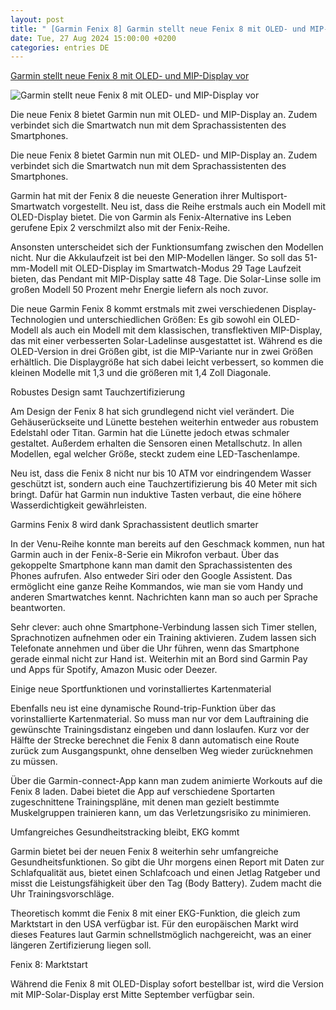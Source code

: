 ```yaml
---
layout: post
title: " [Garmin Fenix 8] Garmin stellt neue Fenix 8 mit OLED- und MIP-Display vor"
date: Tue, 27 Aug 2024 15:00:00 +0200
categories: entries DE
---
```

[Garmin stellt neue Fenix 8 mit OLED- und MIP-Display vor](https://www.connect.de/news/garmin-fenix-8-smartwatch-oled-mip-funktionen-preis-launch-3206679.html)

![Garmin stellt neue Fenix 8 mit OLED- und MIP-Display vor](https://www.connect.de/bilder/118682450/500x300-c2/garmin-fenix-8-oled-und-mip.jpg)

Die neue Fenix 8 bietet Garmin nun mit OLED- und MIP-Display an. Zudem verbindet sich die Smartwatch nun mit dem Sprachassistenten des Smartphones.

Die neue Fenix 8 bietet Garmin nun mit OLED- und MIP-Display an. Zudem verbindet sich die Smartwatch nun mit dem Sprachassistenten des Smartphones.

Garmin hat mit der Fenix 8 die neueste Generation ihrer Multisport-Smartwatch vorgestellt. Neu ist, dass die Reihe erstmals auch ein Modell mit OLED-Display bietet. Die von Garmin als Fenix-Alternative ins Leben gerufene Epix 2 verschmilzt also mit der Fenix-Reihe.

Ansonsten unterscheidet sich der Funktionsumfang zwischen den Modellen nicht. Nur die Akkulaufzeit ist bei den MIP-Modellen länger. So soll das 51-mm-Modell mit OLED-Display im Smartwatch-Modus 29 Tage Laufzeit bieten, das Pendant mit MIP-Display satte 48 Tage. Die Solar-Linse solle im großen Modell 50 Prozent mehr Energie liefern als noch zuvor.

Die neue Garmin Fenix 8 kommt erstmals mit zwei verschiedenen Display-Technologien und unterschiedlichen Größen: Es gib sowohl ein OLED-Modell als auch ein Modell mit dem klassischen, transflektiven MIP-Display, das mit einer verbesserten Solar-Ladelinse ausgestattet ist. Während es die OLED-Version in drei Größen gibt, ist die MIP-Variante nur in zwei Größen erhältlich. Die Displaygröße hat sich dabei leicht verbessert, so kommen die kleinen Modelle mit 1,3 und die größeren mit 1,4 Zoll Diagonale.

Robustes Design samt Tauchzertifizierung

Am Design der Fenix 8 hat sich grundlegend nicht viel verändert. Die Gehäuserückseite und Lünette bestehen weiterhin entweder aus robustem Edelstahl oder Titan. Garmin hat die Lünette jedoch etwas schmaler gestaltet. Außerdem erhalten die Sensoren einen Metallschutz. In allen Modellen, egal welcher Größe, steckt zudem eine LED-Taschenlampe.

Neu ist, dass die Fenix 8 nicht nur bis 10 ATM vor eindringendem Wasser geschützt ist, sondern auch eine Tauchzertifizierung bis 40 Meter mit sich bringt. Dafür hat Garmin nun induktive Tasten verbaut, die eine höhere Wasserdichtigkeit gewährleisten.

Garmins Fenix 8 wird dank Sprachassistent deutlich smarter

In der Venu-Reihe konnte man bereits auf den Geschmack kommen, nun hat Garmin auch in der Fenix-8-Serie ein Mikrofon verbaut. Über das gekoppelte Smartphone kann man damit den Sprachassistenten des Phones aufrufen. Also entweder Siri oder den Google Assistent. Das ermöglicht eine ganze Reihe Kommandos, wie man sie vom Handy und anderen Smartwatches kennt. Nachrichten kann man so auch per Sprache beantworten.

Sehr clever: auch ohne Smartphone-Verbindung lassen sich Timer stellen, Sprachnotizen aufnehmen oder ein Training aktivieren. Zudem lassen sich Telefonate annehmen und über die Uhr führen, wenn das Smartphone gerade einmal nicht zur Hand ist. Weiterhin mit an Bord sind Garmin Pay und Apps für Spotify, Amazon Music oder Deezer.

Einige neue Sportfunktionen und vorinstalliertes Kartenmaterial

Ebenfalls neu ist eine dynamische Round-trip-Funktion über das vorinstallierte Kartenmaterial. So muss man nur vor dem Lauftraining die gewünschte Trainingsdistanz eingeben und dann loslaufen. Kurz vor der Hälfte der Strecke berechnet die Fenix 8 dann automatisch eine Route zurück zum Ausgangspunkt, ohne denselben Weg wieder zurücknehmen zu müssen.

Über die Garmin-connect-App kann man zudem animierte Workouts auf die Fenix 8 laden. Dabei bietet die App auf verschiedene Sportarten zugeschnittene Trainingspläne, mit denen man gezielt bestimmte Muskelgruppen trainieren kann, um das Verletzungsrisiko zu minimieren.

Umfangreiches Gesundheitstracking bleibt, EKG kommt

Garmin bietet bei der neuen Fenix 8 weiterhin sehr umfangreiche Gesundheitsfunktionen. So gibt die Uhr morgens einen Report mit Daten zur Schlafqualität aus, bietet einen Schlafcoach und einen Jetlag Ratgeber und misst die Leistungsfähigkeit über den Tag (Body Battery). Zudem macht die Uhr Trainingsvorschläge.

Theoretisch kommt die Fenix 8 mit einer EKG-Funktion, die gleich zum Marktstart in den USA verfügbar ist. Für den europäischen Markt wird dieses Features laut Garmin schnellstmöglich nachgereicht, was an einer längeren Zertifizierung liegen soll.

Fenix 8: Marktstart

Während die Fenix 8 mit OLED-Display sofort bestellbar ist, wird die Version mit MIP-Solar-Display erst Mitte September verfügbar sein.

